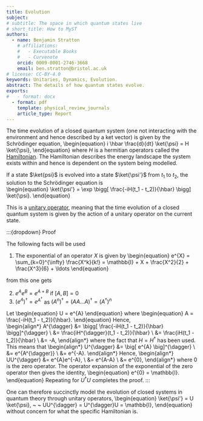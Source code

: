 ```yaml
---
title: Evolution
subject: 
# subtitle: The space in which quantum states live
# short_title: How to MyST
authors:
  - name: Benjamin Stratton
    # affiliations:
    #   - Executable Books
    #   - Curvenote
    orcid: 0009-0001-2746-3668
    email: ben.stratton@bristol.ac.uk
# license: CC-BY-4.0
keywords: Unitaries, Dynamics, Evolution.  
abstract: The details of how quantum states evolve.    
exports:
#   - format: docx
  - format: pdf
    template: physical_review_journals
    article_type: Report
---
```


The time evolution of a closed quantum system (one not interacting with the environment and hence described by a ket vector) is given by the Schrödinger equation, 
\begin{equation}
i \hbar \frac{d}{dt} \ket{\psi} = H \ket{\psi},
\end{equation}
where $H$ is a hermitian  operators called the [Hamiltonian](#https://en.wikipedia.org/wiki/Hamiltonian_(quantum_mechanics)). The Hamiltonian describes the energy landscape the system exists within and hence is dependent on the system being modelled. 

If a state $\ket{psi}$ is evolved into a state $\ket{\psi'}$ from $t_1$ to $t_2$, the solution to the Schrödinger equation is  
\begin{equation}
\ket{\psi'} = \exp \bigg[ \frac{-iH(t_1 - t_2)}{\hbar} \bigg] \ket{\psi}. 
\end{equation}

This is a [unitary operator](#target_unitary_adjoint_page), meaning that the time evolution of a closed quantum system is given by the action of a unitary operator on the current state. 

:::{dropdown} Proof

The following facts will be used 

1. The exponential of an operator $X$ is given by 
\begin{equation}
e^{X} = \sum_{k=0}^{\infty} \frac{X^k}{k!} = \mathbb{I} + X + \frac{X^2}{2} + \frac{X^3}{6} + \ldots
\end{equation}

from this one gets 

2. $e^{A}e^{B}=e^{A+B}$ if $[A,B] = 0$ 
3. $(e^{A})^{\dagger} = e^{A^{\dagger}}$ as $(A^{n})^{\dagger} = (AA \ldots A)^{\dagger} = (A^{\dagger})^{n}$

Let
\begin{equation}
U = e^{A}
\end{equation}
where
\begin{equation}
A = \frac{-iH(t_1 - t_2)}{\hbar}.
\end{equation}
Hence,  
\begin{align*}
A^{\dagger} &= \bigg[ \frac{-iH(t_1 - t_2)}{\hbar} \bigg]^{\dagger} \\
&= \frac{iH^{\dagger}(t_1 - t_2)}{\hbar} \\
&= \frac{iH(t_1 - t_2)}{\hbar} \\
&= -A,
\end{align*}
where the fact that $H=H^{\dagger}$ has been used. This means that 
\begin{align*}
U^{\dagger} &= \big[ e^{A} \big]^{\dagger} \\
&= e^{A^{\dagger}} \\
&= e^{-A}.
\end{align*}
Hence, 
\begin{align*}
UU^{\dagger} &= e^{A}e^{-A}, \\
&= e^{A-A} \\
&= e^{0},
\end{align*}
where $0$ is the zero operator. The operator expansion of the exponential of the zero operator then gives the identity, 
\begin{equation}
e^{0} = \mathbb{I}.
\end{equation}
Repeating for $U^{\dagger}U$ completes the proof. 
:::

One can therefore succinctly model the evolution of closed systems in quantum theory through unitary operators, 
\begin{equation}
\ket{\psi'} = U \ket{\psi}, ~ ~ UU^{\dagger} = U^{\dagger}U = \mathbb{I},
\end{equation} 
without concern for what the specific Hamiltonian is. 

<!-- ## Pauli Operators

The [Pauli operators](https://en.wikipedia.org/wiki/Pauli_matrices) are given by 
\begin{equation}

X = \begin{pmatrix} 0 & 1 \\ 1 & 0 \end{pmatrix}, ~~ Y = \begin{pmatrix} 0 & -i \\ i & 0 \end{pmatrix}, ~ ~ Z = \begin{pmatrix} 1 & 0 \\ 0 & -1 \end{pmatrix}.

\end{equation}

The are traceless, [unitary](#target_unitary_adjoint_page) and [hermitian](#hermitian_adjoint_page_target).  -->